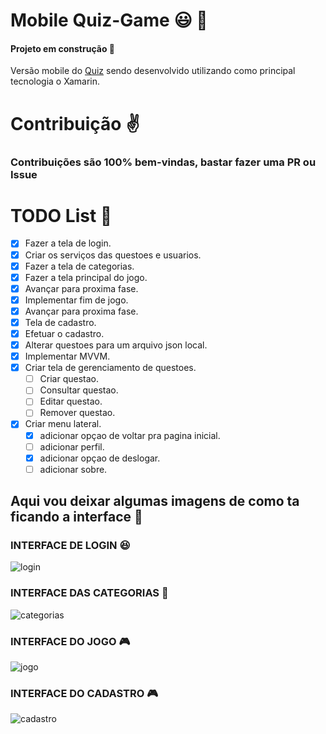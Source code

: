 # Mobile Quiz-Game 😃 👾

#### Projeto em construção :hammer:

Versão mobile do [Quiz](https://github.com/marcopandolfo/quiz-game/) sendo desenvolvido utilizando como principal tecnologia o Xamarin.


# Contribuição ✌️

### Contribuições são 100% bem-vindas, bastar fazer uma PR ou Issue

# TODO List 🚀


- [x] Fazer a tela de login.
- [x] Criar os serviços das questoes e usuarios.
- [x] Fazer a tela de categorias.
- [x] Fazer a tela principal do jogo.
- [x] Avançar para proxima fase.
- [x] Implementar fim de jogo.
- [x] Avançar para proxima fase.
- [x] Tela de cadastro.
- [x] Efetuar o cadastro.
- [x] Alterar questoes para um arquivo json local.
- [x] Implementar MVVM.
- [x] Criar tela de gerenciamento de questoes.
  - [ ] Criar questao.
  - [ ] Consultar questao.
  - [ ] Editar questao.
  - [ ] Remover questao.
- [x] Criar menu lateral.
  - [x] adicionar opçao de voltar pra pagina inicial.
  - [ ] adicionar perfil.
  - [x] adicionar opçao de deslogar.
  - [ ] adicionar sobre.

## Aqui vou deixar algumas imagens de como ta ficando a interface :running:

### INTERFACE DE LOGIN 😆

![login](https://user-images.githubusercontent.com/40467826/64911125-35884c80-d6f4-11e9-830b-ca2aed12067c.png)

### INTERFACE DAS CATEGORIAS 🎲

![categorias](https://user-images.githubusercontent.com/40467826/65614636-5ec79900-df8e-11e9-88cf-a12a9d1d85cb.png)

### INTERFACE DO JOGO 🎮

![jogo](https://user-images.githubusercontent.com/40467826/65614716-7c94fe00-df8e-11e9-8869-ec39f59fd83e.png)

### INTERFACE DO CADASTRO 🎮

![cadastro](https://user-images.githubusercontent.com/40467826/65617131-9d5f5280-df92-11e9-9eb5-f9068bc05443.png)
